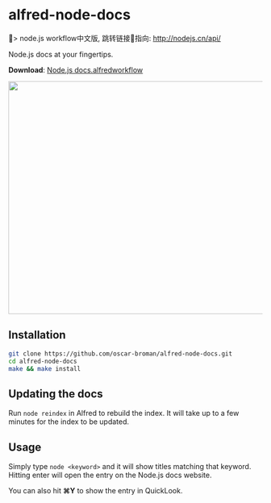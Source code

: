 alfred-node-docs
================

> node.js workflow中文版, 跳转链接指向: http://nodejs.cn/api/

Node.js docs at your fingertips.

**Download**: [Node.js docs.alfredworkflow](https://github.com/JesseWo/alfred-node-docs/blob/master/build/Node.js%20docs.alfredworkflow?raw=true)

<p align="center">
  <img src="https://raw.github.com/oscar-broman/alfred-node-docs/master/preview.png" width="620" height="462">
</p>

## Installation

```bash
git clone https://github.com/oscar-broman/alfred-node-docs.git
cd alfred-node-docs
make && make install
```

## Updating the docs

Run `node reindex` in Alfred to rebuild the index. It will take up to a few minutes for the index to be updated.

## Usage

Simply type `node <keyword>` and it will show titles matching that keyword. Hitting enter will open the entry on the Node.js docs website.

You can also hit **⌘Y** to show the entry in QuickLook.
